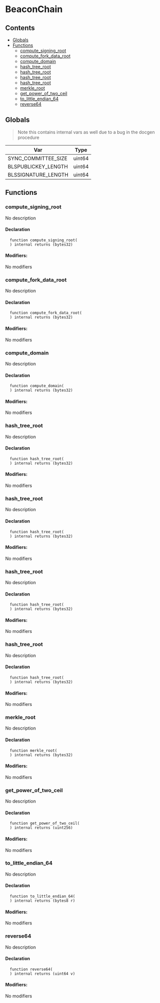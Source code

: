 # BeaconChain





## Contents
<!-- START doctoc generated TOC please keep comment here to allow auto update -->
<!-- DON'T EDIT THIS SECTION, INSTEAD RE-RUN doctoc TO UPDATE -->

- [Globals](#globals)
- [Functions](#functions)
  - [compute_signing_root](#compute_signing_root)
  - [compute_fork_data_root](#compute_fork_data_root)
  - [compute_domain](#compute_domain)
  - [hash_tree_root](#hash_tree_root)
  - [hash_tree_root](#hash_tree_root-1)
  - [hash_tree_root](#hash_tree_root-2)
  - [hash_tree_root](#hash_tree_root-3)
  - [merkle_root](#merkle_root)
  - [get_power_of_two_ceil](#get_power_of_two_ceil)
  - [to_little_endian_64](#to_little_endian_64)
  - [reverse64](#reverse64)

<!-- END doctoc generated TOC please keep comment here to allow auto update -->

## Globals

> Note this contains internal vars as well due to a bug in the docgen procedure

| Var | Type |
| --- | --- |
| SYNC_COMMITTEE_SIZE | uint64 |
| BLSPUBLICKEY_LENGTH | uint64 |
| BLSSIGNATURE_LENGTH | uint64 |



## Functions

### compute_signing_root
No description


#### Declaration
```solidity
  function compute_signing_root(
  ) internal returns (bytes32)
```

#### Modifiers:
No modifiers



### compute_fork_data_root
No description


#### Declaration
```solidity
  function compute_fork_data_root(
  ) internal returns (bytes32)
```

#### Modifiers:
No modifiers



### compute_domain
No description


#### Declaration
```solidity
  function compute_domain(
  ) internal returns (bytes32)
```

#### Modifiers:
No modifiers



### hash_tree_root
No description


#### Declaration
```solidity
  function hash_tree_root(
  ) internal returns (bytes32)
```

#### Modifiers:
No modifiers



### hash_tree_root
No description


#### Declaration
```solidity
  function hash_tree_root(
  ) internal returns (bytes32)
```

#### Modifiers:
No modifiers



### hash_tree_root
No description


#### Declaration
```solidity
  function hash_tree_root(
  ) internal returns (bytes32)
```

#### Modifiers:
No modifiers



### hash_tree_root
No description


#### Declaration
```solidity
  function hash_tree_root(
  ) internal returns (bytes32)
```

#### Modifiers:
No modifiers



### merkle_root
No description


#### Declaration
```solidity
  function merkle_root(
  ) internal returns (bytes32)
```

#### Modifiers:
No modifiers



### get_power_of_two_ceil
No description


#### Declaration
```solidity
  function get_power_of_two_ceil(
  ) internal returns (uint256)
```

#### Modifiers:
No modifiers



### to_little_endian_64
No description


#### Declaration
```solidity
  function to_little_endian_64(
  ) internal returns (bytes8 r)
```

#### Modifiers:
No modifiers



### reverse64
No description


#### Declaration
```solidity
  function reverse64(
  ) internal returns (uint64 v)
```

#### Modifiers:
No modifiers





